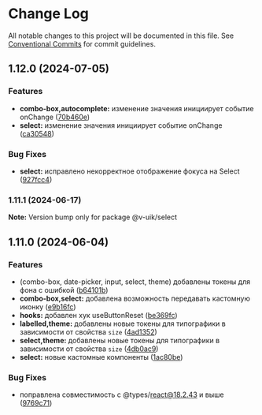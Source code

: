 # Change Log

All notable changes to this project will be documented in this file.
See [Conventional Commits](https://conventionalcommits.org) for commit guidelines.

## 1.12.0 (2024-07-05)


### Features

* **combo-box,autocomplete:** изменение значения инициирует событие onChange ([70b460e](#))
* **select:** изменение значения инициирует событие onChange ([ca30548](#))


### Bug Fixes

* **select:** исправлено некорректное отображение фокуса на Select ([927fcc4](#))



### 1.11.1 (2024-06-17)

**Note:** Version bump only for package @v-uik/select





## 1.11.0 (2024-06-04)


### Features

* (combo-box, date-picker, input, select, theme) добавлены токены для фона с ошибкой ([b64101b](#))
* **combo-box,select:** добавлена возможность передавать кастомную иконку ([e9b16fc](#))
* **hooks:** добавлен хук useButtonReset ([be369fc](#))
* **labelled,theme:** добавлены новые токены для типографики в зависимости от свойства `size` ([4ad1352](#))
* **select,theme:** добавлены новые токены для типографики в зависимости от свойства `size` ([4db0ac9](#))
* **select:** новые кастомные компоненты ([1ac80be](#))


### Bug Fixes

* поправлена совместимость с @types/react@18.2.43 и выше ([9769c71](#))
